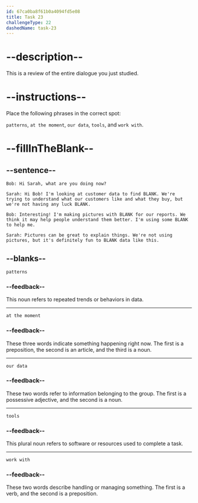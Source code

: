 ```yaml
---
id: 67ca0ba8f61b0a4094fd5e08
title: Task 23
challengeType: 22
dashedName: task-23
---
```

<!-- REVIEW -->

# --description--  

This is a review of the entire dialogue you just studied.  

# --instructions--  

Place the following phrases in the correct spot:  

`patterns`, `at the moment`, `our data`, `tools`, and `work with`.  

# --fillInTheBlank--  

## --sentence--  

`Bob: Hi Sarah, what are you doing now?`  

`Sarah: Hi Bob! I'm looking at customer data to find BLANK. We're trying to understand what our customers like and what they buy, but we're not having any luck BLANK.`  

`Bob: Interesting! I'm making pictures with BLANK for our reports. We think it may help people understand them better. I'm using some BLANK to help me.`  

`Sarah: Pictures can be great to explain things. We're not using pictures, but it's definitely fun to BLANK data like this.`  

## --blanks--  

`patterns`

### --feedback--

This noun refers to repeated trends or behaviors in data. 

---

`at the moment`

### --feedback--

These three words indicate something happening right now. The first is a preposition, the second is an article, and the third is a noun. 

---

`our data`

### --feedback--

These two words refer to information belonging to the group. The first is a possessive adjective, and the second is a noun.

---

`tools`  

### --feedback--

This plural noun refers to software or resources used to complete a task.

---

`work with`

### --feedback--

These two words describe handling or managing something. The first is a verb, and the second is a preposition.
